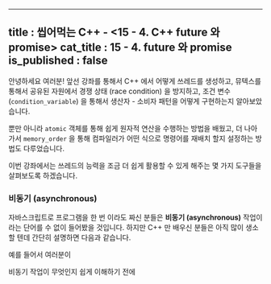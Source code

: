 -----------------
title : 씹어먹는 C++ - <15 - 4. C++ future 와 promise>
cat_title : 15 - 4. future 와 promise
is_published : false
-----------------

안녕하세요 여러분! 앞선 강좌를 통해서 C++ 에서 어떻게 쓰레드를 생성하고, 뮤텍스를 통해서 공유된 자원에서 경쟁 상태 (race condition) 을 방지하고, 조건 변수 (`condition_variable`) 을 통해서 생산자 - 소비자 패턴을 어떻게 구현하는지 알아보았습니다.

뿐만 아니라 `atomic` 객체를 통해 쉽게 원자적 연산을 수행하는 방법을 배웠고, 더 나아가서 `memory_order` 을 통해 컴파일러가 어떤 식으로 명령어를 재배치 할지 설정하는 방법도 다루었습니다.

이번 강좌에서는 쓰레드의 능력을 조금 더 쉽게 활용할 수 있게 해주는 몇 가지 도구들을 살펴보도록 하겠습니다. 

### 비동기 (asynchronous)

자바스크립트로 프로그램을 한 번 이라도 짜신 분들은 **비동기 (asynchronous)** 작업이라는 단어를 수 없이 들어봤을 것입니다. 하지만 C++ 만 배우신 분들은 아직 많이 생소할 텐데 간단히 설명하면 다음과 같습니다.

예를 들어서 여러분이 

비동기 작업이 무엇인지 쉽게 이해하기 전에 